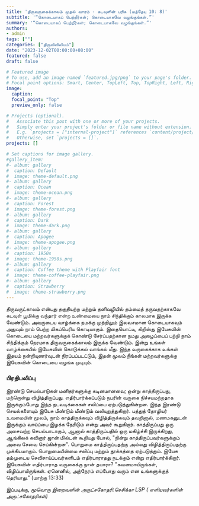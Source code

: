 ```yaml
---
title: 'திருவருகைக்காலம் முதல் வாரம் - கடவுளின் பரிசு (மத்தேயு 10: 8)'
subtitle: '“கொடையாகப் பெற்றீர்கள்; கொடையாகவே வழங்குங்கள்.”'
summary: '“கொடையாகப் பெற்றீர்கள்; கொடையாகவே வழங்குங்கள்.”'
authors:
- admin
tags: [""]
categories: ["திருவிவிலியம்"]
date: "2023-12-02T00:00:00+08:00"
featured: false
draft: false

# Featured image
# To use, add an image named `featured.jpg/png` to your page's folder.
# Focal point options: Smart, Center, TopLeft, Top, TopRight, Left, Right, BottomLeft, Bottom, BottomRight
image:
  caption:
  focal_point: "Top"
  preview_only: false

# Projects (optional).
#   Associate this post with one or more of your projects.
#   Simply enter your project's folder or file name without extension.
#   E.g. `projects = ["internal-project"]` references `content/project/deep-learning/index.md`.
#   Otherwise, set `projects = []`.
projects: []

# Set captions for image gallery.
#gallery_item:
#- album: gallery
#  caption: Default
#  image: theme-default.png
#- album: gallery
#  caption: Ocean
#  image: theme-ocean.png
#- album: gallery
#  caption: Forest
#  image: theme-forest.png
#- album: gallery
#  caption: Dark
#  image: theme-dark.png
#- album: gallery
#  caption: Apogee
#  image: theme-apogee.png
#- album: gallery
#  caption: 1950s
#  image: theme-1950s.png
#- album: gallery
#  caption: Coffee theme with Playfair font
#  image: theme-coffee-playfair.png
#- album: gallery
#  caption: Strawberry
#  image: theme-strawberry.png
---
```

திருவருட்காலம் என்பது தகுதியற்ற மற்றும் தனிவழியில் தம்மைத் தருவதற்காகவே கடவுள் பூமிக்கு வந்தார் என்ற உண்மையை நாம் சிந்திக்கும் காலமாக இருக்க வேண்டும். அவருடைய வாழ்க்கை நமக்கு முற்றிலும் இலவசமான கொடையாகவும் அதுவும் நாம் பெற்ற மிகப்பெரிய கொடியாகும். இதையொட்டி, கிறிஸ்து இயேசுவின் கொடையை மற்றவர்களுக்குக் கொண்டு சேர்ப்பதற்கான நமது அழைப்பைப் பற்றி நாம் சிந்திக்கும் நேரமாக திருவருகைக்காலம் இருக்க வேண்டும்.
இன்று உங்கள் வாழ்க்கையில் இயேசுவின் கொடுக்கல் வாங்கல் மீது. இந்த வருகைக்காக உங்கள் இதயம் நன்றியுணர்வுடன் நிரப்பப்படட்டும், இதன் மூலம் நீங்கள் மற்றவர்களுக்கு இயேசுவின் கொடையை வழங்க முடியும்.

### பிரதிபலிப்பு
இரண்டு செயல்பாடுகள் மனிதர்களுக்கு கடினமானவை; ஒன்று காத்திருப்பது, மற்றொன்று விழித்திருப்பது. எதிர்பார்க்கப்படும் நபரின் வருகை நிச்சயமற்றதாக இருக்கும்போது இந்த நடவடிக்கைகள் சலிப்பை ஏற்படுத்துகின்றன. இந்த இரண்டு செயல்களையும் இயேசு மீண்டும் மீண்டும் வலியுறுத்துகிறார். பத்துத் தோழியர் உவமையின் மூலம், நாம் காத்திருக்கவும் விழித்திருக்கவும் தவறினால், மணமகனுடன் இருக்கும் வாய்ப்பை இழக்க நேரிடும் என்று அவர் கூறுகிறார். காத்திருப்பது ஒரு அசைவற்ற செயல்பாடாகும், ஆனால் காத்திருப்பதில் ஒரு மகிழ்ச்சி இருக்கிறது, ஆங்கிலக் கவிஞர் ஜான் மில்டன் கூறியது போல், "நின்று காத்திருப்பவர்களுக்கும் அவை சேவை செய்கின்றன". பொறுமை காத்திருப்பதற்கு அல்லது விழித்திருப்பதற்கு முக்கியமாகும். பொறுமையின்மை சலிப்பு மற்றும் தூக்கத்தை ஏற்படுத்தும். இயேசு தம்முடைய செவிசாய்ப்பவர்களிடம் எதிர்பாராதது நடக்கும் என்று எதிர்பார்க்கிறார். இயேசுவின் எதிர்பாராத வருகைக்கு நான் தயாரா?
"கவனமாயிருங்கள், விழிப்பாயிருங்கள். ஏனெனில், அந்நேரம் எப்போது வரும் என உங்களுக்குத் தெரியாது." (மாற்கு 13:33)

இப்படிக்கு,
_மூவொரு இறைவனின் அருட்சகோதரி.செசிக்கா LSP ( எளியவர்களின் அருட்சகோதரிகள்)_